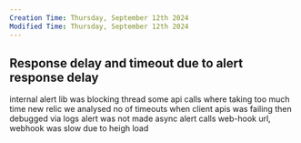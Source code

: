 ```yaml
---
Creation Time: Thursday, September 12th 2024
Modified Time: Thursday, September 12th 2024
---
```

## Response delay and timeout due to alert response delay
internal alert lib was blocking thread
some api calls where taking too much time
new relic  we analysed no of timeouts when client apis was failing
then debugged via logs
alert was not made async
alert calls web-hook url, webhook was slow due to heigh load


